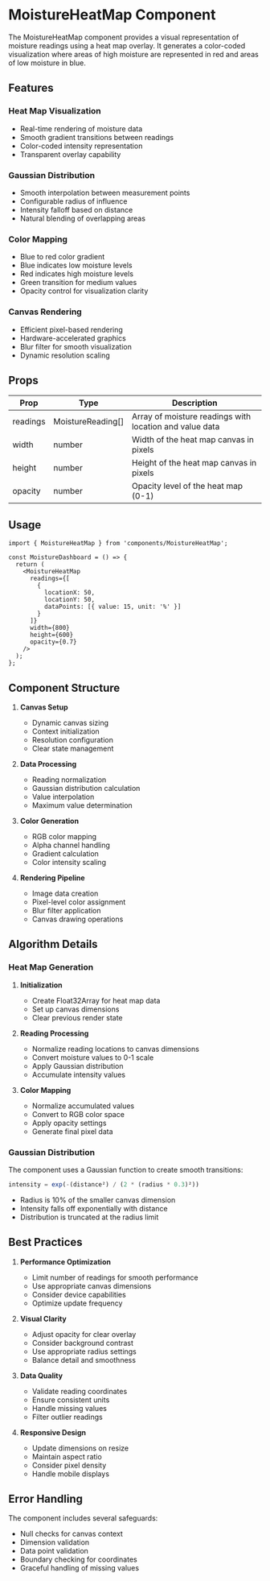 # MoistureHeatMap Component

The MoistureHeatMap component provides a visual representation of moisture readings using a heat map overlay. It generates a color-coded visualization where areas of high moisture are represented in red and areas of low moisture in blue.

## Features

### Heat Map Visualization
- Real-time rendering of moisture data
- Smooth gradient transitions between readings
- Color-coded intensity representation
- Transparent overlay capability

### Gaussian Distribution
- Smooth interpolation between measurement points
- Configurable radius of influence
- Intensity falloff based on distance
- Natural blending of overlapping areas

### Color Mapping
- Blue to red color gradient
- Blue indicates low moisture levels
- Red indicates high moisture levels
- Green transition for medium values
- Opacity control for visualization clarity

### Canvas Rendering
- Efficient pixel-based rendering
- Hardware-accelerated graphics
- Blur filter for smooth visualization
- Dynamic resolution scaling

## Props

| Prop | Type | Description |
|------|------|-------------|
| readings | MoistureReading[] | Array of moisture readings with location and value data |
| width | number | Width of the heat map canvas in pixels |
| height | number | Height of the heat map canvas in pixels |
| opacity | number | Opacity level of the heat map (0-1) |

## Usage

```tsx
import { MoistureHeatMap } from 'components/MoistureHeatMap';

const MoistureDashboard = () => {
  return (
    <MoistureHeatMap
      readings={[
        {
          locationX: 50,
          locationY: 50,
          dataPoints: [{ value: 15, unit: '%' }]
        }
      ]}
      width={800}
      height={600}
      opacity={0.7}
    />
  );
};
```

## Component Structure

1. **Canvas Setup**
   - Dynamic canvas sizing
   - Context initialization
   - Resolution configuration
   - Clear state management

2. **Data Processing**
   - Reading normalization
   - Gaussian distribution calculation
   - Value interpolation
   - Maximum value determination

3. **Color Generation**
   - RGB color mapping
   - Alpha channel handling
   - Gradient calculation
   - Color intensity scaling

4. **Rendering Pipeline**
   - Image data creation
   - Pixel-level color assignment
   - Blur filter application
   - Canvas drawing operations

## Algorithm Details

### Heat Map Generation

1. **Initialization**
   - Create Float32Array for heat map data
   - Set up canvas dimensions
   - Clear previous render state

2. **Reading Processing**
   - Normalize reading locations to canvas dimensions
   - Convert moisture values to 0-1 scale
   - Apply Gaussian distribution
   - Accumulate intensity values

3. **Color Mapping**
   - Normalize accumulated values
   - Convert to RGB color space
   - Apply opacity settings
   - Generate final pixel data

### Gaussian Distribution

The component uses a Gaussian function to create smooth transitions:
```typescript
intensity = exp(-(distance²) / (2 * (radius * 0.3)²))
```
- Radius is 10% of the smaller canvas dimension
- Intensity falls off exponentially with distance
- Distribution is truncated at the radius limit

## Best Practices

1. **Performance Optimization**
   - Limit number of readings for smooth performance
   - Use appropriate canvas dimensions
   - Consider device capabilities
   - Optimize update frequency

2. **Visual Clarity**
   - Adjust opacity for clear overlay
   - Consider background contrast
   - Use appropriate radius settings
   - Balance detail and smoothness

3. **Data Quality**
   - Validate reading coordinates
   - Ensure consistent units
   - Handle missing values
   - Filter outlier readings

4. **Responsive Design**
   - Update dimensions on resize
   - Maintain aspect ratio
   - Consider pixel density
   - Handle mobile displays

## Error Handling

The component includes several safeguards:

- Null checks for canvas context
- Dimension validation
- Data point validation
- Boundary checking for coordinates
- Graceful handling of missing values
